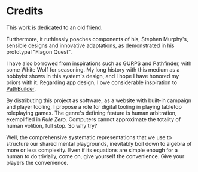 # Credits

This work is dedicated to an old friend.

Furthermore, it ruthlessly poaches components of his, Stephen Murphy's, sensible designs and innovative adaptations, as demonstrated in his prototypal "Flagon Quest".

I have also borrowed from inspirations such as GURPS and Pathfinder, with some White Wolf for seasoning. My long history with this medium as a hobbyist shows in this system's design, and I hope I have honored my priors with it. Regarding app design, I owe considerable inspiration to [PathBuilder](https://pathbuilder2e.com).

By distributing this project as software, as a website with built-in campaign and player tooling, I propose a role for digital tooling in playing tabletop roleplaying games. The genre's defining feature is human arbitration, exemplified in *Rule Zero*. Computers cannot approximate the totality of human volition, full stop. So why try?

Well, the comprehensive systematic representations that we use to structure our shared mental playgrounds, inevitably boil down to algebra of more or less complexity. Even if its equations are simple enough for a human to do trivially, come on, give yourself the convenience. Give your players the convenience.
